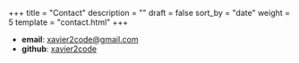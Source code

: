 +++
title = "Contact"
description = ""
draft = false
sort_by = "date"
weight = 5
template = "contact.html"
+++

- **email**: [xavier2code@gmail.com](xavier2code@gmail.com)
- **github**: [xavier2code](https://github.com/xavier2code)
